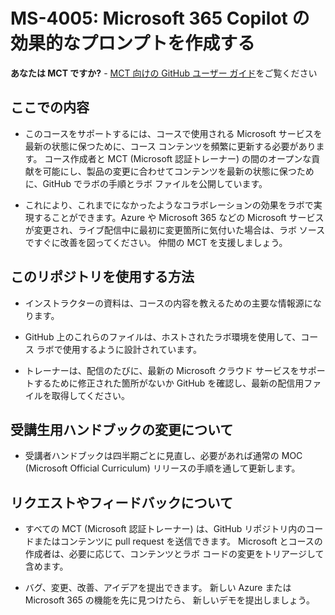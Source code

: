 # MS-4005: Microsoft 365 Copilot の効果的なプロンプトを作成する

**あなたは MCT ですか?** - [MCT 向けの GitHub ユーザー ガイド](https://microsoftlearning.github.io/MCT-User-Guide/)をご覧ください

## ここでの内容

- このコースをサポートするには、コースで使用される Microsoft サービスを最新の状態に保つために、コース コンテンツを頻繁に更新する必要があります。 コース作成者と MCT (Microsoft 認証トレーナー) の間のオープンな貢献を可能にし、製品の変更に合わせてコンテンツを最新の状態に保つために、GitHub でラボの手順とラボ ファイルを公開しています。

- これにより、これまでになかったようなコラボレーションの効果をラボで実現することができます。Azure や Microsoft 365 などの Microsoft サービスが変更され、ライブ配信中に最初に変更箇所に気付いた場合は、ラボ ソースですぐに改善を図ってください。 仲間の MCT を支援しましょう。

## このリポジトリを使用する方法

- インストラクターの資料は、コースの内容を教えるための主要な情報源になります。

- GitHub 上のこれらのファイルは、ホストされたラボ環境を使用して、コース ラボで使用するように設計されています。

- トレーナーは、配信のたびに、最新の Microsoft クラウド サービスをサポートするために修正された箇所がないか GitHub を確認し、最新の配信用ファイルを取得してください。

## 受講生用ハンドブックの変更について

- 受講者ハンドブックは四半期ごとに見直し、必要があれば通常の MOC (Microsoft Official Curriculum) リリースの手順を通して更新します。

## リクエストやフィードバックについて

- すべての MCT (Microsoft 認証トレーナー) は、GitHub リポジトリ内のコードまたはコンテンツに pull request を送信できます。 Microsoft とコースの作成者は、必要に応じて、コンテンツとラボ コードの変更をトリアージして含めます。

- バグ、変更、改善、アイデアを提出できます。 新しい Azure または Microsoft 365 の機能を先に見つけたら、 新しいデモを提出しましょう。
